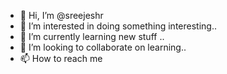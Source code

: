 - 👋 Hi, I’m @sreejeshr
- 👀 I’m interested in doing something interesting..
- 🌱 I’m currently learning new stuff ..
- 💞️ I’m looking to collaborate on learning..
- 📫 How to reach me 

<!---
sreejeshr/sreejeshr is a ✨ special ✨ repository because its `README.md` (this file) appears on your GitHub profile.
You can click the Preview link to take a look at your changes.
--->
